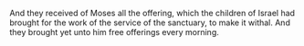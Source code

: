 And they received of Moses all the offering, which the children of Israel had brought for the work of the service of the sanctuary, to make it withal. And they brought yet unto him free offerings every morning.
